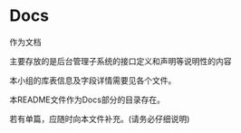 # Docs

作为文档

主要存放的是后台管理子系统的接口定义和声明等说明性的内容

本小组的库表信息及字段详情需要见各个文件。

本README文件作为Docs部分的目录存在。

若有单篇，应随时向本文件补充。(请务必仔细说明)


